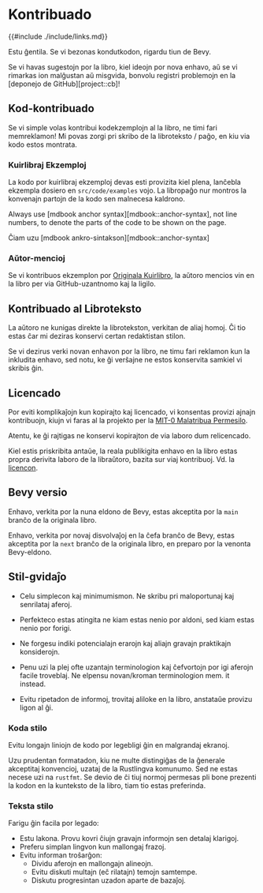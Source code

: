 # Kontribuado

{{#include ./include/links.md}}

Estu ĝentila. Se vi bezonas kondutkodon, rigardu tiun de Bevy.

Se vi havas sugestojn por la libro, kiel ideojn por nova enhavo, aŭ se vi rimarkas ion malĝustan aŭ misgvida, bonvolu registri problemojn en la [deponejo de GitHub][project::cb]!

## Kod-kontribuado

Se vi simple volas kontribui kodekzemplojn al la libro, ne timi fari memreklamon! Mi povas zorgi pri skribo de la libroteksto / paĝo, en kiu via kodo
estos montrata.

### Kuirlibraj Ekzemploj

La kodo por kuirlibraj ekzemploj devas esti provizita kiel plena, lanĉebla ekzempla dosiero en `src/code/examples` vojo. La libropaĝo nur montros la konvenajn partojn de la kodo sen malnecesa kaldrono.

Always use [mdbook anchor syntax][mdbook::anchor-syntax], not line numbers,
to denote the parts of the code to be shown on the page.

Ĉiam uzu [mdbook ankro-sintakson][mdbook::anchor-syntax]

### Aŭtor-mencioj

Se vi kontribuos ekzemplon por [Originala Kuirlibro](https://bevy-cheatbook.github.io/cookbook.html), la aŭtoro mencios vin en la libro per via GitHub-uzantnomo kaj la ligilo.

## Kontribuado al Libroteksto

La aŭtoro ne kunigas direkte la librotekston, verkitan de aliaj homoj. Ĉi tio estas ĉar mi deziras konservi certan redaktistan stilon.

Se vi dezirus verki novan enhavon por la libro, ne timu fari reklamon kun la inkludita enhavo, sed notu, ke ĝi verŝajne ne estos konservita samkiel vi skribis ĝin.

## Licencado

Por eviti komplikaĵojn kun kopirajto kaj licencado, vi konsentas provizi ajnajn kontribuojn, kiujn vi faras al la projekto per la [MIT-0 Malatribua Permesilo](https://github.com/bevy-cheatbook/mit-0).

Atentu, ke ĝi rajtigas ne konservi kopirajton de via laboro dum relicencado.

Kiel estis priskribita antaŭe, la reala publikigita enhavo en la libro estas propra derivita laboro de la libraŭtoro, bazita sur viaj kontribuoj. Vd. la [licencon](./introduction.md#permesilo).

## Bevy versio

Enhavo, verkita por la nuna eldono de Bevy, estas akceptita por la `main` branĉo de la originala libro.

Enhavo, verkita por novaj disvolvaĵoj en la ĉefa branĉo de Bevy, estas akceptita por la `next` branĉo de la originala libro, en preparo por la venonta Bevy-eldono.

## Stil-gvidaĵo

- Celu simplecon kaj minimumismon. Ne skribu pri maloportunaj kaj senrilataj aferoj.
 
- Perfekteco estas atingita ne kiam estas nenio por aldoni, sed kiam estas nenio por forigi.

- Ne forgesu indiki potencialajn erarojn kaj aliajn gravajn praktikajn konsiderojn.

- Penu uzi la plej ofte uzantajn terminologion kaj ĉefvortojn por igi aferojn facile troveblaj. Ne elpensu novan/kroman terminologion mem.
it instead.

- Evitu ripetadon de informoj, trovitaj aliloke en la libro, anstataŭe provizu ligon al ĝi.

### Koda stilo

Evitu longajn liniojn de kodo por legebligi ĝin en malgrandaj ekranoj.

Uzu prudentan formatadon, kiu ne multe distingiĝas de la ĝenerale akceptitaj konvencioj, uzataj de la Rustlingva komunumo. Sed ne estas necese uzi na `rustfmt`. Se devio de ĉi tiuj normoj permesas pli bone prezenti la kodon en la kunteksto de la libro, tiam tio estas preferinda.

### Teksta stilo

Farigu ĝin facila por legado:

- Estu lakona. Provu kovri ĉiujn gravajn informojn sen detalaj klarigoj.
- Preferu simplan lingvon kun mallongaj frazoj.
- Evitu informan troŝarĝon:
  - Dividu aferojn en mallongajn alineojn.
  - Evitu diskuti multajn (eĉ rilatajn) temojn samtempe.
  - Diskutu progresintan uzadon aparte de bazaĵoj.

